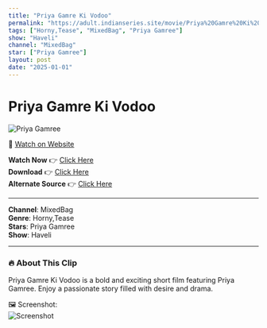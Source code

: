```yaml
---
title: "Priya Gamre Ki Vodoo"
permalink: "https://adult.indianseries.site/movie/Priya%20Gamre%20Ki%20Vodoo"
tags: ["Horny,Tease", "MixedBag", "Priya Gamree"]
show: "Haveli"
channel: "MixedBag"
star: ["Priya Gamree"]
layout: post
date: "2025-01-01"
---
```


# Priya Gamre Ki Vodoo

![Priya Gamree](https://shorts.desisins.com/wp-content/uploads/2024/06/Priya-Gamre-Haveli-Atrangi-DesiSins.com_.jpg)

🔗 [Watch on Website](https://adult.indianseries.site/movie/Priya%20Gamre%20Ki%20Vodoo)

**Watch Now** 👉 [Click Here](https://adult.indianseries.site/movie/Priya%20Gamre%20Ki%20Vodoo)  
**Download** 👉 [Click Here](https://adult.indianseries.site/movie/Priya%20Gamre%20Ki%20Vodoo)  
**Alternate Source** 👉 [Click Here](https://adult.indianseries.site/movie/Priya%20Gamre%20Ki%20Vodoo)

---

**Channel**: MixedBag  
**Genre**: Horny,Tease  
**Stars**: Priya Gamree  
**Show**: Haveli

---

### 🔥 About This Clip

Priya Gamre Ki Vodoo is a bold and exciting short film featuring Priya Gamree. Enjoy a passionate story filled with desire and drama.
 
🖼️ Screenshot:  
![Screenshot](https://shorts.desisins.com/wp-content/uploads/2024/06/Priya-Gamre-Haveli-Atrangi-DesiSins.com_.jpg)
